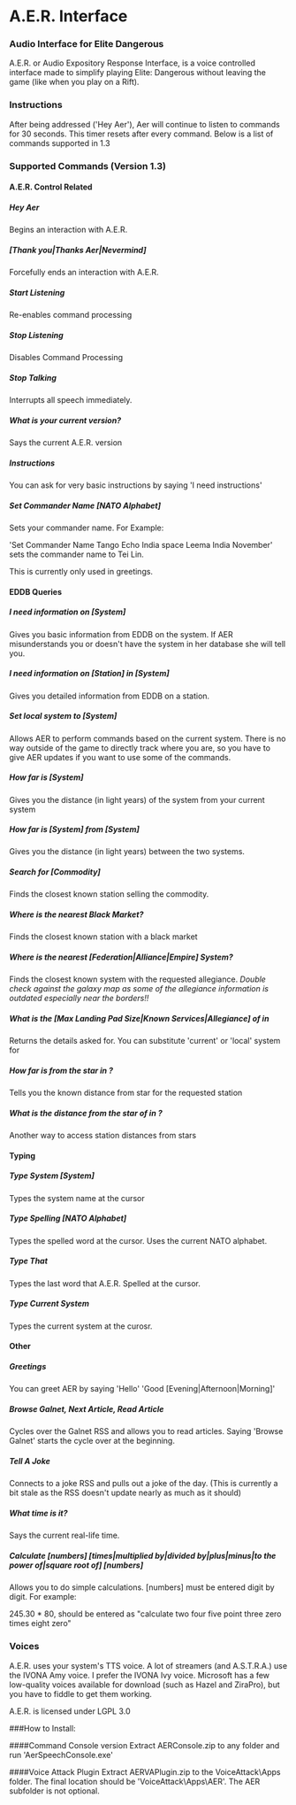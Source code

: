 # A.E.R. Interface
### Audio Interface for Elite Dangerous

A.E.R. or Audio Expository Response Interface, is a voice controlled interface made to simplify playing Elite: Dangerous without leaving the game (like when you play on a Rift).

### Instructions

After being addressed ('Hey Aer'), Aer will continue to listen to commands for 30 seconds. This timer resets after every command. Below is a list of commands supported in 1.3

### Supported Commands (Version 1.3)

#### A.E.R. Control Related

##### Hey Aer
Begins an interaction with A.E.R.

##### [Thank you|Thanks Aer|Nevermind]
Forcefully ends an interaction with A.E.R.

##### Start Listening
Re-enables command processing

##### Stop Listening
Disables Command Processing

##### Stop Talking
Interrupts all speech immediately.

##### What is your current version?
Says the current A.E.R. version

##### Instructions
You can ask for very basic instructions by saying 'I need instructions'

##### Set Commander Name [NATO Alphabet]
Sets your commander name. For Example:

'Set Commander Name Tango Echo India space Leema India November' sets the commander name to Tei Lin.

This is currently only used in greetings.

#### EDDB Queries

##### I need information on [System]
Gives you basic information from EDDB on the system. If AER misunderstands you or doesn't have the system in her database she will tell you.

##### I need information on [Station] in [System]
Gives you detailed information from EDDB on a station.

##### Set local system to [System]
Allows AER to perform commands based on the current system. There is no way outside of the game to directly track where you are, so you have to give AER updates if you want to use some of the commands.

##### How far is [System]
Gives you the distance (in light years) of the system from your current system

##### How far is [System] from [System]
Gives you the distance (in light years) between the two systems.

##### Search for [Commodity]
Finds the closest known station selling the commodity.

##### Where is the nearest Black Market?
Finds the closest known station with a black market

##### Where is the nearest [Federation|Alliance|Empire] System?
Finds the closest known system with the requested allegiance. *Double check against the galaxy map as some of the allegiance information is outdated especially near the borders!!*

##### What is the [Max Landing Pad Size|Known Services|Allegiance] of <station> in <system>
Returns the details asked for. You can substitute 'current' or 'local' system for <system>

##### How far is <station> from the star in <system>?
Tells you the known distance from star for the requested station

##### What is the distance from the star of <station> in <system>?
Another way to access station distances from stars

#### Typing

##### Type System [System]
Types the system name at the cursor

##### Type Spelling [NATO Alphabet]
Types the spelled word at the cursor. Uses the current NATO alphabet.

##### Type That
Types the last word that A.E.R. Spelled at the cursor.

##### Type Current System
Types the current system at the curosr.

#### Other

##### Greetings
You can greet AER by saying 'Hello' 'Good [Evening|Afternoon|Morning]'

##### Browse Galnet, Next Article, Read Article
Cycles over the Galnet RSS and allows you to read articles. Saying 'Browse Galnet' starts the cycle over at the beginning.

##### Tell A Joke
Connects to a joke RSS and pulls out a joke of the day. (This is currently a bit stale as the RSS doesn't update nearly as much as it should)

##### What time is it?
Says the current real-life time.

##### Calculate [numbers] [times|multiplied by|divided by|plus|minus|to the power of|square root of] [numbers]
Allows you to do simple calculations. [numbers] must be entered digit by digit. For example:

  245.30 * 80, should be entered as "calculate two four five point three zero times eight zero"



### Voices
A.E.R. uses your system's TTS voice. A lot of streamers (and A.S.T.R.A.) use the IVONA Amy voice. I prefer the IVONA Ivy voice. Microsoft has a few low-quality voices available for download (such as Hazel and ZiraPro), but you have to fiddle to get them working. 

A.E.R. is licensed under LGPL 3.0

###How to Install:
  
####Command Console version 
Extract AERConsole.zip to any folder and run 'AerSpeechConsole.exe'
  
####Voice Attack Plugin 
Extract AERVAPlugin.zip to the VoiceAttack\Apps folder.
The final location should be 'VoiceAttack\Apps\AER'. The AER subfolder is not optional.
